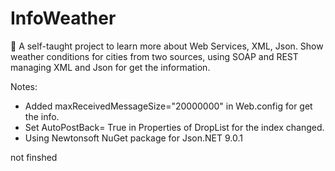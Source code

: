 # InfoWeather
 :construction: A self-taught project to learn more about Web Services, XML, Json. Show weather conditions for cities from two sources, using SOAP and REST managing XML and Json for get the information.
 
 
 Notes:
 - Added maxReceivedMessageSize="20000000" in Web.config for get the info.
 - Set AutoPostBack= True in Properties of DropList for the index changed.
 - Using Newtonsoft NuGet package for Json.NET 9.0.1
 
 not finshed
